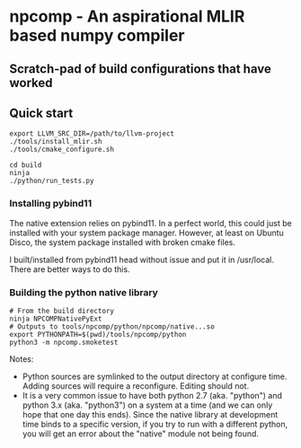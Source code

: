 # npcomp - An aspirational MLIR based numpy compiler

## Scratch-pad of build configurations that have worked

## Quick start

```
export LLVM_SRC_DIR=/path/to/llvm-project
./tools/install_mlir.sh
./tools/cmake_configure.sh

cd build
ninja
./python/run_tests.py
```

### Installing pybind11

The native extension relies on pybind11. In a perfect world, this could just
be installed with your system package manager. However, at least on
Ubuntu Disco, the system package installed with broken cmake files.

I built/installed from pybind11 head without issue and put it in /usr/local.
There are better ways to do this.

### Building the python native library

```shell
# From the build directory
ninja NPCOMPNativePyExt
# Outputs to tools/npcomp/python/npcomp/native...so
export PYTHONPATH=$(pwd)/tools/npcomp/python
python3 -m npcomp.smoketest
```

Notes:

* Python sources are symlinked to the output directory at configure time.
  Adding sources will require a reconfigure. Editing should not.
* It is a very common issue to have both python 2.7 (aka. "python") and python
  3.x (aka. "python3") on a system at a time (and we can only hope that one 
  day this ends). Since the native library at development time binds to a
  specific version, if you try to run with a different python, you will get
  an error about the "native" module not being found.
